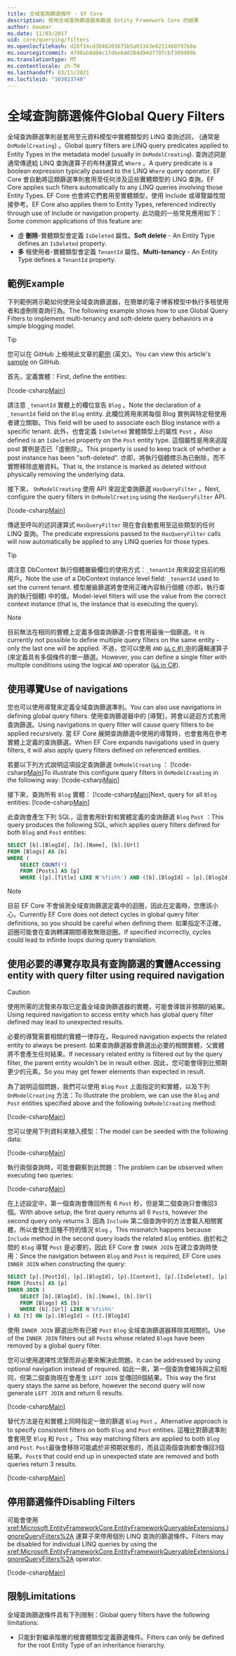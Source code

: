 ```yaml
---
title: 全域查詢篩選條件 - EF Core
description: 使用全域查詢篩選器來篩選 Entity Framework Core 的結果
author: maumar
ms.date: 11/03/2017
uid: core/querying/filters
ms.openlocfilehash: d28f34cd3846203675b5a03343e0211460797b0a
ms.sourcegitcommit: 4798ab8d04c1fdbe6dd204d94d770fcbf309d09b
ms.translationtype: MT
ms.contentlocale: zh-TW
ms.lasthandoff: 03/11/2021
ms.locfileid: "103023740"
---
```

# <a name="global-query-filters"></a><span data-ttu-id="a1ec0-103">全域查詢篩選條件</span><span class="sxs-lookup"><span data-stu-id="a1ec0-103">Global Query Filters</span></span>

<span data-ttu-id="a1ec0-104">全域查詢篩選準則是套用至元資料模型中實體類型的 LINQ 查詢述詞， (通常是 `OnModelCreating`) 。</span><span class="sxs-lookup"><span data-stu-id="a1ec0-104">Global query filters are LINQ query predicates applied to Entity Types in the metadata model (usually in `OnModelCreating`).</span></span> <span data-ttu-id="a1ec0-105">查詢述詞是通常傳遞給 LINQ 查詢運算子的布林運算式 `Where` 。</span><span class="sxs-lookup"><span data-stu-id="a1ec0-105">A query predicate is a boolean expression typically passed to the LINQ `Where` query operator.</span></span>  <span data-ttu-id="a1ec0-106">EF Core 會自動將這類篩選準則套用至任何涉及這些實體類型的 LINQ 查詢。</span><span class="sxs-lookup"><span data-stu-id="a1ec0-106">EF Core applies such filters automatically to any LINQ queries involving those Entity Types.</span></span>  <span data-ttu-id="a1ec0-107">EF Core 也會將它們套用至實體類型，使用 Include 或導覽屬性間接參考。</span><span class="sxs-lookup"><span data-stu-id="a1ec0-107">EF Core also applies them to Entity Types, referenced indirectly through use of Include or navigation property.</span></span> <span data-ttu-id="a1ec0-108">此功能的一些常見應用如下：</span><span class="sxs-lookup"><span data-stu-id="a1ec0-108">Some common applications of this feature are:</span></span>

* <span data-ttu-id="a1ec0-109">虛 **刪除**-實體類型會定義 `IsDeleted` 屬性。</span><span class="sxs-lookup"><span data-stu-id="a1ec0-109">**Soft delete** - An Entity Type defines an `IsDeleted` property.</span></span>
* <span data-ttu-id="a1ec0-110">**多** 租使用者-實體類型會定義 `TenantId` 屬性。</span><span class="sxs-lookup"><span data-stu-id="a1ec0-110">**Multi-tenancy** - An Entity Type defines a `TenantId` property.</span></span>

## <a name="example"></a><span data-ttu-id="a1ec0-111">範例</span><span class="sxs-lookup"><span data-stu-id="a1ec0-111">Example</span></span>

<span data-ttu-id="a1ec0-112">下列範例將示範如何使用全域查詢篩選器，在簡單的電子博客模型中執行多租使用者和虛刪除查詢行為。</span><span class="sxs-lookup"><span data-stu-id="a1ec0-112">The following example shows how to use Global Query Filters to implement multi-tenancy and soft-delete query behaviors in a simple blogging model.</span></span>

> [!TIP]
> <span data-ttu-id="a1ec0-113">您可以在 GitHub 上檢視此文章的[範例](https://github.com/dotnet/EntityFramework.Docs/tree/main/samples/core/Querying/QueryFilters) \(英文\)。</span><span class="sxs-lookup"><span data-stu-id="a1ec0-113">You can view this article's [sample](https://github.com/dotnet/EntityFramework.Docs/tree/main/samples/core/Querying/QueryFilters) on GitHub.</span></span>

<span data-ttu-id="a1ec0-114">首先，定義實體：</span><span class="sxs-lookup"><span data-stu-id="a1ec0-114">First, define the entities:</span></span>

[!code-csharp[Main](../../../samples/core/Querying/QueryFilters/Entities.cs#Entities)]

<span data-ttu-id="a1ec0-115">請注意 `_tenantId` 實體上的欄位宣告 `Blog` 。</span><span class="sxs-lookup"><span data-stu-id="a1ec0-115">Note the declaration of a `_tenantId` field on the `Blog` entity.</span></span> <span data-ttu-id="a1ec0-116">此欄位將用來將每個 Blog 實例與特定租使用者建立關聯。</span><span class="sxs-lookup"><span data-stu-id="a1ec0-116">This field will be used to associate each Blog instance with a specific tenant.</span></span> <span data-ttu-id="a1ec0-117">此外，也會定義 `IsDeleted` 實體類型上的屬性 `Post` 。</span><span class="sxs-lookup"><span data-stu-id="a1ec0-117">Also defined is an `IsDeleted` property on the `Post` entity type.</span></span> <span data-ttu-id="a1ec0-118">這個屬性是用來追蹤 post 實例是否已「虛刪除」。</span><span class="sxs-lookup"><span data-stu-id="a1ec0-118">This property is used to keep track of whether a post instance has been "soft-deleted".</span></span> <span data-ttu-id="a1ec0-119">亦即，將執行個體標示為已刪除，而不實際移除底層資料。</span><span class="sxs-lookup"><span data-stu-id="a1ec0-119">That is, the instance is marked as deleted without physically removing the underlying data.</span></span>

<span data-ttu-id="a1ec0-120">接下來， `OnModelCreating` 使用 API 來設定查詢篩選 `HasQueryFilter` 。</span><span class="sxs-lookup"><span data-stu-id="a1ec0-120">Next, configure the query filters in `OnModelCreating` using the `HasQueryFilter` API.</span></span>

[!code-csharp[Main](../../../samples/core/Querying/QueryFilters/BloggingContext.cs#FilterConfiguration)]

<span data-ttu-id="a1ec0-121">傳遞至呼叫的述詞運算式 `HasQueryFilter` 現在會自動套用至這些類型的任何 LINQ 查詢。</span><span class="sxs-lookup"><span data-stu-id="a1ec0-121">The predicate expressions passed to the `HasQueryFilter` calls will now automatically be applied to any LINQ queries for those types.</span></span>

> [!TIP]
> <span data-ttu-id="a1ec0-122">請注意 DbContext 執行個體層級欄位的使用方式：`_tenantId` 用來設定目前的租用戶。</span><span class="sxs-lookup"><span data-stu-id="a1ec0-122">Note the use of a DbContext instance level field: `_tenantId` used to set the current tenant.</span></span> <span data-ttu-id="a1ec0-123">模型層級篩選將會使用正確內容執行個體 (亦即，執行查詢的執行個體) 中的值。</span><span class="sxs-lookup"><span data-stu-id="a1ec0-123">Model-level filters will use the value from the correct context instance (that is, the instance that is executing the query).</span></span>

> [!NOTE]
> <span data-ttu-id="a1ec0-124">目前無法在相同的實體上定義多個查詢篩選-只會套用最後一個篩選。</span><span class="sxs-lookup"><span data-stu-id="a1ec0-124">It is currently not possible to define multiple query filters on the same entity - only the last one will be applied.</span></span> <span data-ttu-id="a1ec0-125">不過，您可以使用 `AND` [ `&&` c #) 中](/dotnet/csharp/language-reference/operators/boolean-logical-operators#conditional-logical-and-operator-)的邏輯運算子 (來定義具有多個條件的單一篩選。</span><span class="sxs-lookup"><span data-stu-id="a1ec0-125">However, you can define a single filter with multiple conditions using the logical `AND` operator ([`&&` in C#](/dotnet/csharp/language-reference/operators/boolean-logical-operators#conditional-logical-and-operator-)).</span></span>

## <a name="use-of-navigations"></a><span data-ttu-id="a1ec0-126">使用導覽</span><span class="sxs-lookup"><span data-stu-id="a1ec0-126">Use of navigations</span></span>

<span data-ttu-id="a1ec0-127">您也可以使用導覽來定義全域查詢篩選準則。</span><span class="sxs-lookup"><span data-stu-id="a1ec0-127">You can also use navigations in defining global query filters.</span></span> <span data-ttu-id="a1ec0-128">使用查詢篩選器中的 [導覽]，將會以遞迴方式套用查詢篩選。</span><span class="sxs-lookup"><span data-stu-id="a1ec0-128">Using navigations in query filter will cause query filters to be applied recursively.</span></span> <span data-ttu-id="a1ec0-129">當 EF Core 展開查詢篩選中使用的導覽時，也會套用在參考實體上定義的查詢篩選。</span><span class="sxs-lookup"><span data-stu-id="a1ec0-129">When EF Core expands navigations used in query filters, it will also apply query filters defined on referenced entities.</span></span>

<span data-ttu-id="a1ec0-130">若要以下列方式說明這項設定查詢篩選 `OnModelCreating` ： [!code-csharp[Main](../../../samples/core/Querying/QueryFilters/FilteredBloggingContextRequired.cs#NavigationInFilter)]</span><span class="sxs-lookup"><span data-stu-id="a1ec0-130">To illustrate this configure query filters in `OnModelCreating` in the following way: [!code-csharp[Main](../../../samples/core/Querying/QueryFilters/FilteredBloggingContextRequired.cs#NavigationInFilter)]</span></span>

<span data-ttu-id="a1ec0-131">接下來，查詢所有 `Blog` 實體： [!code-csharp[Main](../../../samples/core/Querying/QueryFilters/FilteredBloggingContextRequired.cs#QueriesNavigation)]</span><span class="sxs-lookup"><span data-stu-id="a1ec0-131">Next, query for all `Blog` entities: [!code-csharp[Main](../../../samples/core/Querying/QueryFilters/FilteredBloggingContextRequired.cs#QueriesNavigation)]</span></span>

<span data-ttu-id="a1ec0-132">此查詢會產生下列 SQL，這會套用針對和實體定義的查詢篩選 `Blog` `Post` ：</span><span class="sxs-lookup"><span data-stu-id="a1ec0-132">This query produces the following SQL, which applies query filters defined for both `Blog` and `Post` entities:</span></span>

```sql
SELECT [b].[BlogId], [b].[Name], [b].[Url]
FROM [Blogs] AS [b]
WHERE (
    SELECT COUNT(*)
    FROM [Posts] AS [p]
    WHERE ([p].[Title] LIKE N'%fish%') AND ([b].[BlogId] = [p].[BlogId])) > 0
```

> [!NOTE]
> <span data-ttu-id="a1ec0-133">目前 EF Core 不會偵測全域查詢篩選定義中的迴圈，因此在定義時，您應該小心。</span><span class="sxs-lookup"><span data-stu-id="a1ec0-133">Currently EF Core does not detect cycles in global query filter definitions, so you should be careful when defining them.</span></span> <span data-ttu-id="a1ec0-134">如果指定不正確，迴圈可能會在查詢轉譯期間導致無限迴圈。</span><span class="sxs-lookup"><span data-stu-id="a1ec0-134">If specified incorrectly, cycles could lead to infinite loops during query translation.</span></span>

## <a name="accessing-entity-with-query-filter-using-required-navigation"></a><span data-ttu-id="a1ec0-135">使用必要的導覽存取具有查詢篩選的實體</span><span class="sxs-lookup"><span data-stu-id="a1ec0-135">Accessing entity with query filter using required navigation</span></span>

> [!CAUTION]
> <span data-ttu-id="a1ec0-136">使用所需的流覽來存取已定義全域查詢篩選器的實體，可能會導致非預期的結果。</span><span class="sxs-lookup"><span data-stu-id="a1ec0-136">Using required navigation to access entity which has global query filter defined may lead to unexpected results.</span></span>

<span data-ttu-id="a1ec0-137">必要的導覽需要相關的實體一律存在。</span><span class="sxs-lookup"><span data-stu-id="a1ec0-137">Required navigation expects the related entity to always be present.</span></span> <span data-ttu-id="a1ec0-138">如果查詢篩選器會篩選出必要的相關實體，父實體將不會產生任何結果。</span><span class="sxs-lookup"><span data-stu-id="a1ec0-138">If necessary related entity is filtered out by the query filter, the parent entity wouldn't be in result either.</span></span> <span data-ttu-id="a1ec0-139">因此，您可能會得到比預期更少的元素。</span><span class="sxs-lookup"><span data-stu-id="a1ec0-139">So you may get fewer elements than expected in result.</span></span>

<span data-ttu-id="a1ec0-140">為了說明這個問題，我們可以使用 `Blog` `Post` 上面指定的和實體，以及下列 `OnModelCreating` 方法：</span><span class="sxs-lookup"><span data-stu-id="a1ec0-140">To illustrate the problem, we can use the `Blog` and `Post` entities specified above and the following `OnModelCreating` method:</span></span>

[!code-csharp[Main](../../../samples/core/Querying/QueryFilters/FilteredBloggingContextRequired.cs#IncorrectFilter)]

<span data-ttu-id="a1ec0-141">您可以使用下列資料來植入模型：</span><span class="sxs-lookup"><span data-stu-id="a1ec0-141">The model can be seeded with the following data:</span></span>

[!code-csharp[Main](../../../samples/core/Querying/QueryFilters/Program.cs#SeedData)]

<span data-ttu-id="a1ec0-142">執行兩個查詢時，可能會觀察到此問題：</span><span class="sxs-lookup"><span data-stu-id="a1ec0-142">The problem can be observed when executing two queries:</span></span>

[!code-csharp[Main](../../../samples/core/Querying/QueryFilters/Program.cs#Queries)]

<span data-ttu-id="a1ec0-143">在上述設定中，第一個查詢會傳回所有 6 `Post` 秒，但是第二個查詢只會傳回3個。</span><span class="sxs-lookup"><span data-stu-id="a1ec0-143">With above setup, the first query returns all 6 `Post`s, however the second query only returns 3.</span></span> <span data-ttu-id="a1ec0-144">因為 `Include` 第二個查詢中的方法會載入相關實體，所以會發生這種不符的情況 `Blog` 。</span><span class="sxs-lookup"><span data-stu-id="a1ec0-144">This mismatch happens because `Include` method in the second query loads the related `Blog` entities.</span></span> <span data-ttu-id="a1ec0-145">由於和之間的 `Blog` 導覽 `Post` 是必要的，因此 EF Core 會 `INNER JOIN` 在建立查詢時使用：</span><span class="sxs-lookup"><span data-stu-id="a1ec0-145">Since the navigation between `Blog` and `Post` is required, EF Core uses `INNER JOIN` when constructing the query:</span></span>

```sql
SELECT [p].[PostId], [p].[BlogId], [p].[Content], [p].[IsDeleted], [p].[Title], [t].[BlogId], [t].[Name], [t].[Url]
FROM [Posts] AS [p]
INNER JOIN (
    SELECT [b].[BlogId], [b].[Name], [b].[Url]
    FROM [Blogs] AS [b]
    WHERE [b].[Url] LIKE N'%fish%'
) AS [t] ON [p].[BlogId] = [t].[BlogId]
```

<span data-ttu-id="a1ec0-146">使用 `INNER JOIN` 篩選出所有已被 `Post` `Blog` 全域查詢篩選器移除其相關的。</span><span class="sxs-lookup"><span data-stu-id="a1ec0-146">Use of the `INNER JOIN` filters out all `Post`s whose related `Blog`s have been removed by a global query filter.</span></span>

<span data-ttu-id="a1ec0-147">您可以使用選擇性流覽而非必要來解決此問題。</span><span class="sxs-lookup"><span data-stu-id="a1ec0-147">It can be addressed by using optional navigation instead of required.</span></span>
<span data-ttu-id="a1ec0-148">如此一來，第一個查詢會維持與之前相同，但第二個查詢現在會產生 `LEFT JOIN` 並傳回6個結果。</span><span class="sxs-lookup"><span data-stu-id="a1ec0-148">This way the first query stays the same as before, however the second query will now generate `LEFT JOIN` and return 6 results.</span></span>

[!code-csharp[Main](../../../samples/core/Querying/QueryFilters/FilteredBloggingContextRequired.cs#OptionalNavigation)]

<span data-ttu-id="a1ec0-149">替代方法是在和實體上同時指定一致的篩選 `Blog` `Post` 。</span><span class="sxs-lookup"><span data-stu-id="a1ec0-149">Alternative approach is to specify consistent filters on both `Blog` and `Post` entities.</span></span>
<span data-ttu-id="a1ec0-150">這種比對篩選準則會套用至 `Blog` 和 `Post` 。</span><span class="sxs-lookup"><span data-stu-id="a1ec0-150">This way matching filters are applied to both `Blog` and `Post`.</span></span> <span data-ttu-id="a1ec0-151">`Post`最後會移除可能處於非預期狀態的，而且這兩個查詢都會傳回3個結果。</span><span class="sxs-lookup"><span data-stu-id="a1ec0-151">`Post`s that could end up in unexpected state are removed and both queries return 3 results.</span></span>

[!code-csharp[Main](../../../samples/core/Querying/QueryFilters/FilteredBloggingContextRequired.cs#MatchingFilters)]

## <a name="disabling-filters"></a><span data-ttu-id="a1ec0-152">停用篩選條件</span><span class="sxs-lookup"><span data-stu-id="a1ec0-152">Disabling Filters</span></span>

<span data-ttu-id="a1ec0-153">可能會使用 <xref:Microsoft.EntityFrameworkCore.EntityFrameworkQueryableExtensions.IgnoreQueryFilters%2A> 運算子來停用個別 LINQ 查詢的篩選條件。</span><span class="sxs-lookup"><span data-stu-id="a1ec0-153">Filters may be disabled for individual LINQ queries by using the <xref:Microsoft.EntityFrameworkCore.EntityFrameworkQueryableExtensions.IgnoreQueryFilters%2A> operator.</span></span>

[!code-csharp[Main](../../../samples/core/Querying/QueryFilters/Program.cs#IgnoreFilters)]

## <a name="limitations"></a><span data-ttu-id="a1ec0-154">限制</span><span class="sxs-lookup"><span data-stu-id="a1ec0-154">Limitations</span></span>

<span data-ttu-id="a1ec0-155">全域查詢篩選條件具有下列限制：</span><span class="sxs-lookup"><span data-stu-id="a1ec0-155">Global query filters have the following limitations:</span></span>

* <span data-ttu-id="a1ec0-156">只能針對繼承階層的根實體類型定義篩選條件。</span><span class="sxs-lookup"><span data-stu-id="a1ec0-156">Filters can only be defined for the root Entity Type of an inheritance hierarchy.</span></span>
